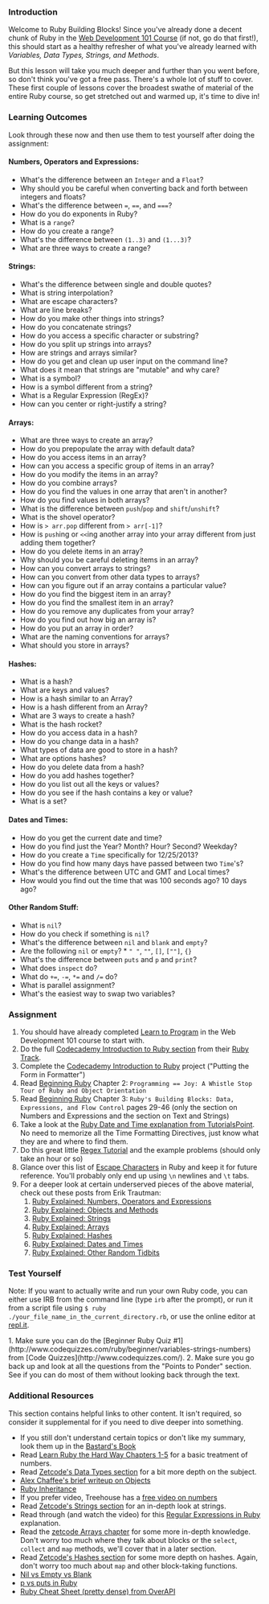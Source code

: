 ### Introduction

Welcome to Ruby Building Blocks!  Since you've already done a decent chunk of Ruby in the [Web Development 101 Course](/web-development-101/ruby-basics) (if not, go do that first!), this should start as a healthy refresher of what you've already learned with *Variables, Data Types, Strings, and Methods*.  

But this lesson will take you much deeper and further than you went before, so don't think you've got a free pass.  There's a whole lot of stuff to cover.  These first couple of lessons cover the broadest swathe of material of the entire Ruby course, so get stretched out and warmed up, it's time to dive in!

### Learning Outcomes
Look through these now and then use them to test yourself after doing the assignment:

#### Numbers, Operators and Expressions:
* What's the difference between an `Integer` and a `Float`?
* Why should you be careful when converting back and forth between integers and floats?
* What's the difference between `=`, `==`, and `===`?
* How do you do exponents in Ruby?
* What is a `range`?
* How do you create a range?
* What's the difference between `(1..3)` and `(1...3)`?
* What are three ways to create a range?

#### Strings:
* What's the difference between single and double quotes?
* What is string interpolation?
* What are escape characters?
* What are line breaks?
* How do you make other things into strings?
* How do you concatenate strings?
* How do you access a specific character or substring?
* How do you split up strings into arrays?
* How are strings and arrays similar?
* How do you get and clean up user input on the command line?
* What does it mean that strings are "mutable" and why care?
* What is a symbol?
* How is a symbol different from a string?
* What is a Regular Expression (RegEx)?
* How can you center or right-justify a string?

#### Arrays:
* What are three ways to create an array?
* How do you prepopulate the array with default data?
* How do you access items in an array?
* How can you access a specific group of items in an array?
* How do you modify the items in an array?
* How do you combine arrays?
* How do you find the values in one array that aren't in another?
* How do you find values in both arrays?
* What is the difference between `push`/`pop` and `shift`/`unshift`?
* What is the shovel operator?
* How is `> arr.pop` different from `> arr[-1]`?
* How is `push`ing or `<<`ing another array into your array different from just adding them together?
* How do you delete items in an array?
* Why should you be careful deleting items in an array?
* How can you convert arrays to strings?
* How can you convert from other data types to arrays?
* How can you figure out if an array contains a particular value?
* How do you find the biggest item in an array?
* How do you find the smallest item in an array?
* How do you remove any duplicates from your array?
* How do you find out how big an array is?
* How do you put an array in order?
* What are the naming conventions for arrays?
* What should you store in arrays?

#### Hashes:
* What is a hash?
* What are keys and values?
* How is a hash similar to an Array?
* How is a hash different from an Array?
* What are 3 ways to create a hash?
* What is the hash rocket?
* How do you access data in a hash?
* How do you change data in a hash?
* What types of data are good to store in a hash?
* What are options hashes?
* How do you delete data from a hash?
* How do you add hashes together?
* How do you list out all the keys or values?
* How do you see if the hash contains a key or value?
* What is a set?

#### Dates and Times:
* How do you get the current date and time?
* How do you find just the Year?  Month? Hour? Second? Weekday?
* How do you create a `Time` specifically for 12/25/2013?  
* How do you find how many days have passed between two `Time`'s?
* What's the difference between UTC and GMT and Local times?
* How would you find out the time that was 100 seconds ago? 10 days ago?

#### Other Random Stuff:
* What is `nil`?
* How do you check if something is `nil`?
* What's the difference between `nil` and `blank` and `empty`?
* Are the following `nil` or `empty`?
      * `" "`, `""`, `[]`, `[""]`, `{}`
* What's the difference between `puts` and `p` and `print`?
* What does `inspect` do?
* What do `+=`, `-=`, `*=` and `/=` do?
* What is parallel assignment?
* What's the easiest way to swap two variables?

### Assignment

<div class="lesson-content__panel" markdown="1">

  1. You should have already completed [Learn to Program](http://pine.fm/LearnToProgram/) in the Web Development 101 course to start with.
  2. Do the full [Codecademy Introduction to Ruby section](http://www.codecademy.com/courses/ruby-beginner-en-d1Ylq/0/1) from their [Ruby Track](http://www.codecademy.com/tracks/ruby).
  3. Complete the [Codecademy Introduction to Ruby](http://www.codecademy.com/courses/ruby-beginner-en-MxXx5/0/1) project ("Putting the Form in Formatter")
  4. Read [Beginning Ruby](https://www.amazon.co.uk/Beginning-Ruby-Professional-Peter-Cooper/dp/1484212797/ref=sr_1_1?ie=UTF8&qid=1475608118&sr=8-1&keywords=beginning+ruby) Chapter 2: `Programming == Joy: A Whistle Stop Tour of Ruby and Object Orientation`
  5. Read [Beginning Ruby](https://www.amazon.co.uk/Beginning-Ruby-Professional-Peter-Cooper/dp/1484212797/ref=sr_1_1?ie=UTF8&qid=1475608118&sr=8-1&keywords=beginning+ruby) Chapter 3: `Ruby's Building Blocks: Data, Expressions, and Flow Control` pages 29-46 (only the section on Numbers and Expressions and the section on Text and Strings)
  6. Take a look at the [Ruby Date and Time explanation from TutorialsPoint](http://www.tutorialspoint.com/ruby/ruby_date_time.htm).  No need to memorize all the Time Formatting Directives, just know what they are and where to find them.
  7. Do this great little [Regex Tutorial](http://regexone.com/) and the example problems (should only take an hour or so)
  8. Glance over this list of [Escape Characters](https://github.com/ruby/ruby/blob/trunk/doc/syntax/literals.rdoc#strings) in Ruby and keep it for future reference.  You'll probably only end up using `\n` newlines and `\t` tabs.
  9. For a deeper look at certain underserved pieces of the above material, check out these posts from Erik Trautman:
      1. [Ruby Explained: Numbers, Operators and Expressions](http://www.eriktrautman.com/posts/ruby-explained-numbers-operators-and-expressions)
      2. [Ruby Explained: Objects and Methods](http://www.eriktrautman.com/posts/ruby-explained-objects-and-methods)
      3. [Ruby Explained: Strings](http://www.eriktrautman.com/posts/ruby-explained-strings)
      4. [Ruby Explained: Arrays](http://www.eriktrautman.com/posts/ruby-explained-arrays)
      5. [Ruby Explained: Hashes](http://www.eriktrautman.com/posts/ruby-explained-hashes)
      6. [Ruby Explained: Dates and Times](http://www.eriktrautman.com/posts/ruby-explained-dates-and-times)
      6. [Ruby Explained: Other Random Tidbits](http://www.eriktrautman.com/posts/ruby-explained-other-random-tidbits)
</div>

### Test Yourself
Note: If you want to actually write and run your own Ruby code, you can either use IRB from the command line (type `irb` after the prompt), or run it from a script file using `$ ruby ./your_file_name_in_the_current_directory.rb`, or use the online editor at [repl.it](http://repl.it/languages/Ruby).

<div class="lesson-content__panel" markdown="1">
  1. Make sure you can do the [Beginner Ruby Quiz #1](http://www.codequizzes.com/ruby/beginner/variables-strings-numbers) from [Code Quizzes](http://www.codequizzes.com/).
  2. Make sure you go back up and look at all the questions from the "Points to Ponder" section.  See if you can do most of them without looking back through the text.
</div>

### Additional Resources
This section contains helpful links to other content. It isn't required, so consider it supplemental for if you need to dive deeper into something.

* If you still don't understand certain topics or don't like my summary, look them up in the [Bastard's Book](http://ruby.bastardsbook.com/)
* Read [Learn Ruby the Hard Way Chapters 1-5](http://ruby.learncodethehardway.org/book/ex3.html) for a basic treatment of numbers.
* Read [Zetcode's Data Types section](http://zetcode.com/lang/rubytutorial/datatypes/) for a bit more depth on the subject.
* [Alex Chaffee's brief writeup on Objects](http://codelikethis.com/lessons/learn_to_code/objects)
* [Ruby Inheritance](http://rubylearning.com/satishtalim/ruby_inheritance.html)
* If you prefer video, Treehouse has a [free video on numbers](http://teamtreehouse.com/library/programming/ruby-foundations/numbers/creating-numbers)
* Read [Zetcode's Strings section](http://zetcode.com/lang/rubytutorial/strings/) for an in-depth look at strings.
* Read through (and watch the video) for this [Regular Expressions in Ruby](http://net.tutsplus.com/tutorials/ruby/ruby-for-newbies-regular-expressions/) explanation.
* Read the [zetcode Arrays chapter](http://zetcode.com/lang/rubytutorial/arrays/) for some more in-depth knowledge.  Don't worry too much where they talk about blocks or the `select`, `collect` and `map` methods, we'll cover that in a later section.
* Read [Zetcode's Hashes section](http://zetcode.com/lang/rubytutorial/hashes/) for some more depth on hashes.  Again, don't worry too much about `map` and other block-taking functions.
* [Nil vs Empty vs Blank](http://stackoverflow.com/questions/885414/a-concise-explanation-of-nil-v-empty-v-blank-in-ruby-on-rails)
* [p vs puts in Ruby](http://stackoverflow.com/questions/1255324/p-vs-puts-in-ruby)
* [Ruby Cheat Sheet (pretty dense) from OverAPI](http://overapi.com/ruby)
